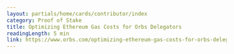 ```yaml
---
layout: partials/home/cards/contributor/index
category: Proof of Stake
title: Optimizing Ethereum Gas Costs for Orbs Delegators
readingLength: 5 min
link: https://www.orbs.com/optimizing-ethereum-gas-costs-for-orbs-delegators/
---
```

